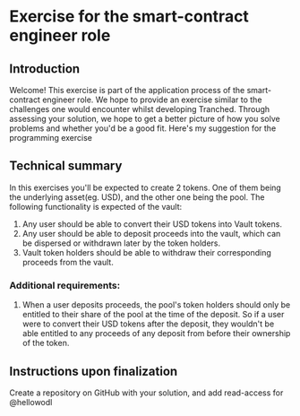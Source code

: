 # Exercise for the smart-contract engineer role
## Introduction
Welcome! This exercise is part of the application process of the smart-contract engineer role. We hope to provide an exercise similar to the challenges one would encounter whilst developing Tranched. Through assessing your solution, we hope to get a better picture of how you solve problems and whether you'd be a good fit.
Here's my suggestion for the programming exercise

## Technical summary
In this exercises you'll be expected to create 2 tokens. One of them being the underlying asset(eg. USD), and the other one being the pool.
The following functionality is expected of the vault:  
1. Any user should be able to convert their USD tokens into Vault tokens.  
2. Any user should be able to deposit proceeds into the vault, which can be dispersed or withdrawn later by the token holders.  
3. Vault token holders should be able to withdraw their corresponding proceeds from the vault.

### Additional requirements:  
1. When a user deposits proceeds, the pool's token holders should only be entitled to their share of the pool at the time of the deposit. So if a user were to convert their USD tokens after the deposit, they wouldn't be able entitled to any proceeds of any deposit from before their ownership of the token.

## Instructions upon finalization
Create a repository on GitHub with your solution, and add read-access for @hellowodl
